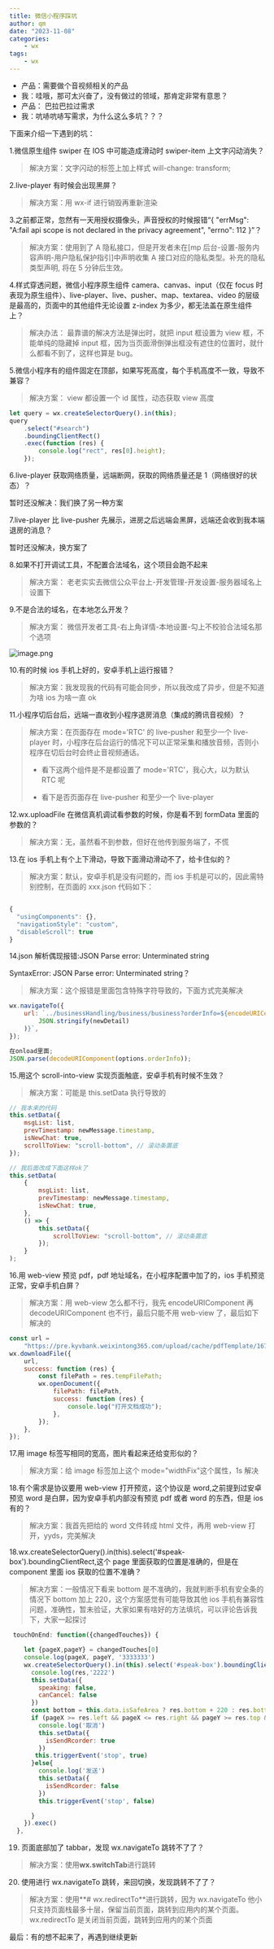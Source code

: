 ```yaml
---
title: 微信小程序踩坑
author: qm
date: "2023-11-08"
categories:
    - wx
tags:
    - wx
---
```


-   产品：需要做个音视频相关的产品
-   我：哇哦，那可太兴奋了，没有做过的领域，那肯定非常有意思？
-   产品： 巴拉巴拉过需求
-   我：吭哧吭哧写需求，为什么这么多坑？？？

下面来介绍一下遇到的坑：

1.微信原生组件 swiper 在 IOS 中可能造成滑动时 swiper-item 上文字闪动消失？

> 解决方案：文字闪动的标签上加上样式 will-change: transform;

2.live-player 有时候会出现黑屏？

> 解决方案：用 wx-if 进行销毁再重新渲染

3.之前都正常，忽然有一天用授权摄像头，声音授权的时候报错“{ "errMsg": "A\:fail api scope is not declared in the privacy agreement", "errno": 112 }”？

> 解决方案：使用到了 A 隐私接口，但是开发者未在\[mp 后台-设置-服务内容声明-用户隐私保护指引]中声明收集 A 接口对应的隐私类型。补充的隐私类型声明, 将在 5 分钟后生效。

4.样式穿透问题，微信小程序原生组件 camera、canvas、input（仅在 focus 时表现为原生组件）、live-player、live、pusher、map、textarea、video 的层级是最高的，页面中的其他组件无论设置 z-index 为多少，都无法盖在原生组件上？

> 解决办法： 最靠谱的解决方法是弹出时，就把 input 框设置为 view 框，不能单纯的隐藏掉 input 框，因为当页面滑倒弹出框没有遮住的位置时，就什么都看不到了，这样也算是 bug。

5.微信小程序有的组件固定在顶部，如果写死高度，每个手机高度不一致，导致不兼容？

> 解决方案： view 都设置一个 id 属性，动态获取 view 高度

```js
let query = wx.createSelectorQuery().in(this);
query
    .select("#search")
    .boundingClientRect()
    .exec(function (res) {
        console.log("rect", res[0].height);
    });
```

6.live-player 获取网络质量，远端断网，获取的网络质量还是 1（网络很好的状态）？

暂时还没解决：我们换了另一种方案

7.live-player 比 live-pusher 先展示，进房之后远端会黑屏，远端还会收到我本端退房的消息？

暂时还没解决，换方案了

8.如果不打开调试工具，不配置合法域名，这个项目会跑不起来

> 解决方案： 老老实实去微信公众平台上-开发管理-开发设置-服务器域名上设置下

9.不是合法的域名，在本地怎么开发？

> 解决方案： 微信开发者工具-右上角详情-本地设置-勾上不校验合法域名那个选项

![image.png](https://p9-juejin.byteimg.com/tos-cn-i-k3u1fbpfcp/0229a668ef68469e90ed84d6e46950df~tplv-k3u1fbpfcp-jj-mark:0:0:0:0:q75.image#?w=784&h=1484&s=191341&e=png&b=303030)

10.有的时候 ios 手机上好的，安卓手机上运行报错？

> 解决方案：我发现我的代码有可能会同步，所以我改成了异步，但是不知道为啥 ios 为啥一直 ok

11.小程序切后台后，远端一直收到小程序退房消息（集成的腾讯音视频）？

> 解决方案：在页面存在 mode='RTC' 的 live-pusher 和至少一个 live-player 时，小程序在后台运行的情况下可以正常采集和播放音频，否则小程序在切后台时会终止音视频通话。
>
> -   看下这两个组件是不是都设置了 mode='RTC'，我心大，以为默认 RTC 呢
>
> -   看下是否页面存在 live-pusher 和至少一个 live-player

12.wx.uploadFile 在微信真机调试看参数的时候，你是看不到 formData 里面的参数的？

> 解决方案：无，虽然看不到参数，但好在他传到服务端了，不慌

13.在 ios 手机上有个上下滑动，导致下面滑动滑动不了，给卡住似的？

> 解决方案：默认，安卓手机是没有问题的，而 ios 手机是可以的，因此需特别控制，在页面的 xxx.json 代码如下：

```js

{
  "usingComponents": {},
  "navigationStyle": "custom",
  "disableScroll": true
}

```

14.json 解析偶现报错\:JSON Parse error: Unterminated string

SyntaxError: JSON Parse error: Unterminated string？

> 解决方案：这个报错是里面包含特殊字符导致的，下面方式完美解决

```js
wx.navigateTo({
    url: `../businessHandling/business/business?orderInfo=${encodeURIComponent(
        JSON.stringify(newDetail)
    )}`,
});

在onload里面;
JSON.parse(decodeURIComponent(options.orderInfo));
```

15.用这个 scroll-into-view 实现页面触底，安卓手机有时候不生效？

> 解决方案：可能是 this.setData 执行导致的

```js
// 我本来的代码
this.setData({
    msgList: list,
    prevTimestamp: newMessage.timestamp,
    isNewChat: true,
    scrollToView: "scroll-bottom", // 滚动条置底
});

// 我后面改成下面这样ok了
this.setData(
    {
        msgList: list,
        prevTimestamp: newMessage.timestamp,
        isNewChat: true,
    },
    () => {
        this.setData({
            scrollToView: "scroll-bottom", // 滚动条置底
        });
    }
);
```

16.用 web-view 预览 pdf，pdf 地址域名，在小程序配置中加了的，ios 手机预览正常，安卓手机白屏？

> 解决方案：用 web-view 怎么都不行，我先 encodeURIComponent 再 decodeURIComponent 也不行，最后只能不用 web-view 了，最后如下解决的

```js
const url =
    "https://pre.kyvbank.weixintong365.com/upload/cache/pdfTemplate/1671095077346549760.pdf";
wx.downloadFile({
    url,
    success: function (res) {
        const filePath = res.tempFilePath;
        wx.openDocument({
            filePath: filePath,
            success: function (res) {
                console.log("打开文档成功");
            },
        });
    },
});
```

17.用 image 标签写相同的宽高，图片看起来还给变形似的？

> 解决方案：给 image 标签加上这个 mode="widthFix"这个属性，1s 解决

18.有个需求是协议要用 web-view 打开预览，这个协议是 word,之前提到过安卓预览 word 是白屏，因为安卓手机内部没有预览 pdf 或者 word 的东西，但是 ios 有的？

> 解决方案：我首先把给的 word 文件转成 html 文件，再用 web-view 打开，yyds，完美解决

18.wx.createSelectorQuery().in(this).select('#speak-box').boundingClientRect,这个 page 里面获取的位置是准确的，但是在 component 里面 ios 获取的位置不准确？

> 解决方案：一般情况下看来 bottom 是不准确的，我就判断手机有安全条的情况下 bottom 加上 220，这个方案感觉有可能导致其他 ios 手机有兼容性问题，准确性，暂未验证，大家如果有啥好的方法填坑，可以评论告诉我下，大家一起探讨

```js
 touchOnEnd: function({changedTouches}) {

    let {pageX,pageY} = changedTouches[0]
    console.log(pageX, pageY, '3333333')
    wx.createSelectorQuery().in(this).select('#speak-box').boundingClientRect((res) => {
      console.log(res,'2222')
      this.setData({
        speaking: false,
        canCancel: false
      })
      const bottom = this.data.isSafeArea ? res.bottom + 220 : res.bottom
      if (pageX >= res.left && pageX <= res.right && pageY >= res.top && pageY <= bottom) {
        console.log('取消')
        this.setData({
          isSendRcorder: true
        })
       this.triggerEvent('stop', true)
      }else{
        console.log('发送')
        this.setData({
          isSendRcorder: false
        })
        this.triggerEvent('stop', false)

      }
    }).exec()
  },
```

19. 页面底部加了 tabbar，发现 wx.navigateTo 跳转不了了？

> 解决方案：使用**wx.switchTab**进行跳转

20. 使用进行 wx.navigateTo 跳转，来回切换，发现跳转不了了？

> 解决方案：使用\*\*# wx.redirectTo\*\*进行跳转，因为 wx.navigateTo 他小只支持页面栈最多十层，保留当前页面，跳转到应用内的某个页面。wx.redirectTo 是关闭当前页面，跳转到应用内的某个页面

最后：有的想不起来了，再遇到继续更新
